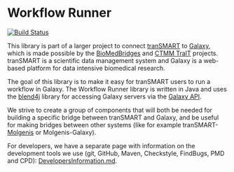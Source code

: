 # Workflow Runner

[![Build Status](https://travis-ci.org/CTMM-TraIT/trait_workflow_runner.png)](https://travis-ci.org/CTMM-TraIT/trait_workflow_runner)

<!--- todo: add code coverage (see for example https://github.com/simkimsia/UtilityBehaviors) -->

This library is part of a larger project to connect [tranSMART](http://transmartfoundation.org/) to [Galaxy](https://usegalaxy.org/), which is made possible by the [BioMedBridges](http://www.biomedbridges.eu/) and [CTMM TraIT](http://www.ctmm-trait.nl/) projects. tranSMART is a scientific data management system and Galaxy is a web-based platform for data intensive biomedical research.

The goal of this library is to make it easy for tranSMART users to run a workflow in Galaxy. The Workflow Runner library is written in Java and uses the [blend4j](https://github.com/jmchilton/blend4j) library for accessing Galaxy servers via the [Galaxy API](https://wiki.galaxyproject.org/Events/GCC2013/TrainingDay/API).

We strive to create a group of components that will both be needed for building a specific bridge between tranSMART and Galaxy, and be useful for making bridges between other systems (like for example tranSMART-[Molgenis](http://www.molgenis.org/wiki/WikiStart) or Molgenis-Galaxy).

For developers, we have a separate page with information on the development tools we use (git, GitHub, Maven, Checkstyle, FindBugs, PMD and CPD): [DevelopersInformation.md](DevelopersInformation.md).
